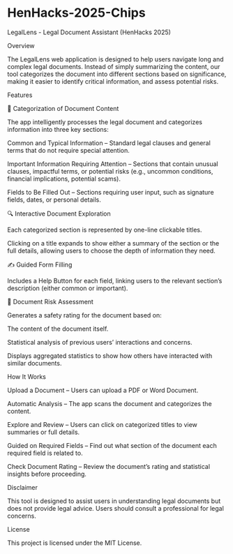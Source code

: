 # HenHacks-2025-Chips

LegalLens - Legal Document Assistant (HenHacks 2025)

Overview

The LegalLens web application is designed to help users navigate long and complex legal documents. Instead of simply summarizing the content, our tool categorizes the document into different sections based on significance, making it easier to identify critical information, and assess potential risks.

Features

📂 Categorization of Document Content

The app intelligently processes the legal document and categorizes information into three key sections:

Common and Typical Information – Standard legal clauses and general terms that do not require special attention.

Important Information Requiring Attention – Sections that contain unusual clauses, impactful terms, or potential risks (e.g., uncommon conditions, financial implications, potential scams).

Fields to Be Filled Out – Sections requiring user input, such as signature fields, dates, or personal details.

🔍 Interactive Document Exploration

Each categorized section is represented by one-line clickable titles.

Clicking on a title expands to show either a summary of the section or the full details, allowing users to choose the depth of information they need.

✍️ Guided Form Filling

Includes a Help Button for each field, linking users to the relevant section’s description (either common or important).

🔎 Document Risk Assessment

Generates a safety rating for the document based on:

The content of the document itself.

Statistical analysis of previous users’ interactions and concerns.

Displays aggregated statistics to show how others have interacted with similar documents.

How It Works

Upload a Document – Users can upload a PDF or Word Document.

Automatic Analysis – The app scans the document and categorizes the content.

Explore and Review – Users can click on categorized titles to view summaries or full details.

Guided on Required Fields – Find out what section of the document each required field is related to. 

Check Document Rating – Review the document’s rating and statistical insights before proceeding.

Disclaimer

This tool is designed to assist users in understanding legal documents but does not provide legal advice. Users should consult a professional for legal concerns.

License

This project is licensed under the MIT License.
